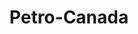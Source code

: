 ---
title: "Petro-Canada"
url: /lassomption/petro-canada-montee-de-saint-sulpice/
shop: convenience
---